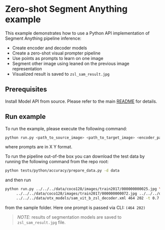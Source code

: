 # Zero-shot Segment Anything example
This example demonstrates how to use a Python API implementation of Segment Anything pipeline inference:
- Create encoder and decoder models
- Create a zero-shot visual prompter pipeline
- Use points as prompts to learn on one image
- Segment other image using leaned on the previous image representation
- Visualized result is saved to `zsl_sam_result.jpg`

## Prerequisites
Install Model API from source. Please refer to the main [README](../../../README.md) for details.

## Run example
To run the example, please execute the following command:
```bash
python run.py <path_to_source_image> <path_to_target_image> <encoder_path> <decoder_path> <prompts> -t <mask confidence threshold>
```
where prompts are in X Y format.

To run the pipeline out-of-the box you can download the test data by running the following command from the repo root:
```bash
python tests/python/accuracy/prepare_data.py -d data
```
and then run
```bash
python run.py ../../../data/coco128/images/train2017/000000000025.jpg \
     ../../../data/coco128/images/train2017/000000000072.jpg ../../../data/otx_models/sam_vit_b_zsl_encoder.xml \
     ../../../data/otx_models/sam_vit_b_zsl_decoder.xml 464 202 -t 0.7

```
from the sample folder. Here one prompt is passed via CLI: `(464 202)`

>*NOTE*: results of segmentation models are saved to `zsl_sam_result.jpg` file.

